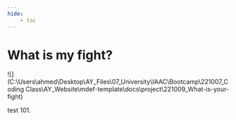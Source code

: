 ```yaml
---
hide:
    - toc
---
```


# What is my fight?

![](C:\Users\ahmed\Desktop\AY_Files\07_University\IAAC\Bootcamp\221007_Coding Class\AY_Website\mdef-template\docs\project\221009_What-is-your-fight)

test 101.
